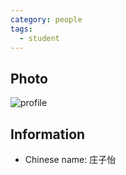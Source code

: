 ```yaml
---
category: people
tags:
  - student
---
```


## Photo

![profile](https://user-images.githubusercontent.com/116997215/198896692-89fbe868-9992-49d2-a3ed-8bc0d5145965.jpg)

## Information

- Chinese name: 庄子怡
